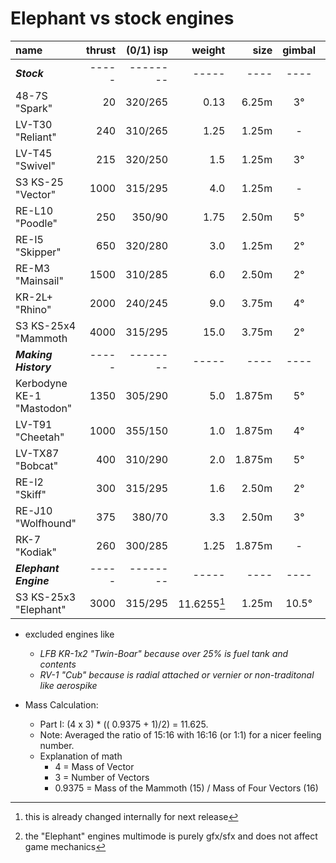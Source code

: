 # Elephant vs stock engines

| name                      | thrust | (0/1) isp |      weight |   size | gimbal |  GRS  | MultiMode |  Alt  |
| :------------------------ | -----: | --------: | ----------: | -----: | :----: | :---: | :-------: | :---: |
| ***Stock***               |  ----- |  -------- |       ----- |   ---- |  ----  |  ---  |  -------  |  --   |
| 48-7S "Spark"             |     20 |   320/265 |        0.13 |  6.25m |   3°   |  10%  |    no     |  no   |
| LV-T30 "Reliant"          |    240 |   310/265 |        1.25 |  1.25m |   -    |   -   |    no     |   7   |
| LV-T45 "Swivel"           |    215 |   320/250 |         1.5 |  1.25m |   3°   |   -   |    no     |   6   |
| S3 KS-25 "Vector"         |   1000 |   315/295 |         4.0 |  1.25m |   -    |   -   |    no     |   3   |
| RE-L10 "Poodle"           |    250 |    350/90 |        1.75 |  2.50m |   5°   |  30%  |    no     |   8   |
| RE-I5 "Skipper"           |    650 |   320/280 |         3.0 |  1.25m |   2°   |   -   |    no     |  10   |
| RE-M3 "Mainsail"          |   1500 |   310/285 |         6.0 |  2.50m |   2°   |   -   |    no     |  12   |
| KR-2L+ "Rhino"            |   2000 |   240/245 |         9.0 |  3.75m |   4°   |   -   |    no     |  12   |
| S3 KS-25x4 "Mammoth       |   4000 |   315/295 |        15.0 |  3.75m |   2°   |   -   |    no     |  12   |
| ***Making History***      |  ----- |  -------- |       ----- |   ---- |  ----  |  ---  |  -------  |  --   |
| Kerbodyne KE-1 "Mastodon" |   1350 |   305/290 |         5.0 | 1.875m |   5°   |  20%  |    no     |   8   |
| LV-T91 "Cheetah"          |   1000 |   355/150 |         1.0 | 1.875m |   4°   |  20%  |    no     |   5   |
| LV-TX87 "Bobcat"          |    400 |   310/290 |         2.0 | 1.875m |   5°   |  15%  |    no     |   8   |
| RE-I2 "Skiff"             |    300 |   315/295 |         1.6 |  2.50m |   2°   |  20%  |    no     |   3   |
| RE-J10 "Wolfhound"        |    375 |    380/70 |         3.3 |  2.50m |   3°   |   -   |    no     |   8   |
| RK-7 "Kodiak"             |    260 |   300/285 |        1.25 | 1.875m |   -    |   -   |    no     |   5   |
| ***Elephant Engine***     |  ----- |  -------- |       ----- |   ---- |  ----  |  ---  |  -------  |  --   |
| S3 KS-25x3 "Elephant"     |   3000 |   315/295 | 11.6255[^1] |  1.25m | 10.5°  |  8%   |  Yes[^2]  |   9   |

* excluded engines like
  * *LFB KR-1x2 "Twin-Boar" because over 25% is fuel tank and contents*
  * *RV-1 "Cub" because is radial attached or vernier or non-traditonal like aerospike*

* Mass Calculation:
  * Part I: (4 x 3) * (( 0.9375 + 1)/2) = 11.625.
  * Note: Averaged the ratio of 15:16 with 16:16 (or 1:1) for a nicer feeling number.
  * Explanation of math
    * 4 = Mass of Vector
    * 3 = Number of Vectors
    * 0.9375 = Mass of the Mammoth (15) / Mass of Four Vectors (16)

[^1]: this is already changed internally for next release  
[^2]: the "Elephant" engines multimode is purely gfx/sfx and does not affect game mechanics
